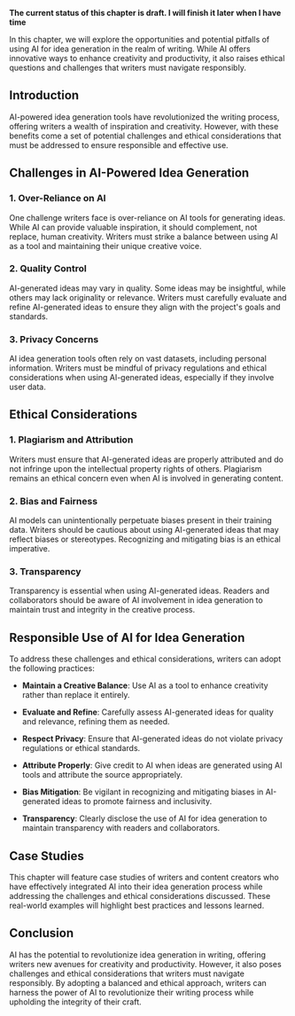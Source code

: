 **The current status of this chapter is draft. I will finish it later when I have time**

In this chapter, we will explore the opportunities and potential pitfalls of using AI for idea generation in the realm of writing. While AI offers innovative ways to enhance creativity and productivity, it also raises ethical questions and challenges that writers must navigate responsibly.

Introduction
------------

AI-powered idea generation tools have revolutionized the writing process, offering writers a wealth of inspiration and creativity. However, with these benefits come a set of potential challenges and ethical considerations that must be addressed to ensure responsible and effective use.

Challenges in AI-Powered Idea Generation
----------------------------------------

### 1. Over-Reliance on AI

One challenge writers face is over-reliance on AI tools for generating ideas. While AI can provide valuable inspiration, it should complement, not replace, human creativity. Writers must strike a balance between using AI as a tool and maintaining their unique creative voice.

### 2. Quality Control

AI-generated ideas may vary in quality. Some ideas may be insightful, while others may lack originality or relevance. Writers must carefully evaluate and refine AI-generated ideas to ensure they align with the project's goals and standards.

### 3. Privacy Concerns

AI idea generation tools often rely on vast datasets, including personal information. Writers must be mindful of privacy regulations and ethical considerations when using AI-generated ideas, especially if they involve user data.

Ethical Considerations
----------------------

### 1. Plagiarism and Attribution

Writers must ensure that AI-generated ideas are properly attributed and do not infringe upon the intellectual property rights of others. Plagiarism remains an ethical concern even when AI is involved in generating content.

### 2. Bias and Fairness

AI models can unintentionally perpetuate biases present in their training data. Writers should be cautious about using AI-generated ideas that may reflect biases or stereotypes. Recognizing and mitigating bias is an ethical imperative.

### 3. Transparency

Transparency is essential when using AI-generated ideas. Readers and collaborators should be aware of AI involvement in idea generation to maintain trust and integrity in the creative process.

Responsible Use of AI for Idea Generation
-----------------------------------------

To address these challenges and ethical considerations, writers can adopt the following practices:

* **Maintain a Creative Balance**: Use AI as a tool to enhance creativity rather than replace it entirely.

* **Evaluate and Refine**: Carefully assess AI-generated ideas for quality and relevance, refining them as needed.

* **Respect Privacy**: Ensure that AI-generated ideas do not violate privacy regulations or ethical standards.

* **Attribute Properly**: Give credit to AI when ideas are generated using AI tools and attribute the source appropriately.

* **Bias Mitigation**: Be vigilant in recognizing and mitigating biases in AI-generated ideas to promote fairness and inclusivity.

* **Transparency**: Clearly disclose the use of AI for idea generation to maintain transparency with readers and collaborators.

Case Studies
------------

This chapter will feature case studies of writers and content creators who have effectively integrated AI into their idea generation process while addressing the challenges and ethical considerations discussed. These real-world examples will highlight best practices and lessons learned.

Conclusion
----------

AI has the potential to revolutionize idea generation in writing, offering writers new avenues for creativity and productivity. However, it also poses challenges and ethical considerations that writers must navigate responsibly. By adopting a balanced and ethical approach, writers can harness the power of AI to revolutionize their writing process while upholding the integrity of their craft.
